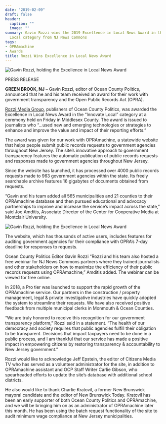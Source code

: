 ```yaml
---
date: "2019-02-09"
draft: false
header:
  caption: ""
  image: ""
summary: Gavin Rozzi wins the 2019 Excellence in Local News Award in the Innovate
  Local category from NJ News Commons
tags:
- OPRAmachine
- Awards
title: Rozzi Wins Excellence in Local News Award
---
```

![Gavin Rozzi, holding the Excellence in Local News Award](/img/gavin_award2.jpg)

PRESS RELEASE

**GREEN BROOK, NJ** – Gavin Rozzi, editor of Ocean County Politics, announced that he and his team received an award for their work with government transparency and the Open Public Records Act (OPRA).

[Rozzi Media Group](https://rozzi.media), publishers of Ocean County Politics, was awarded the Excellence in Local News Award in the “Innovate Local” category at a ceremony held on Friday in Middlesex County. The award is issued to journalists who “…used new and emerging technologies or strategies to enhance and improve the value and impact of their reporting efforts.”


The award was given for our work with OPRAmachine, a statewide website that helps people submit public records requests to government agencies throughout New Jersey. The site’s innovative approach to government transparency features the automatic publication of public records requests and responses made to government agencies throughout New Jersey.

Since the website has launched, it has processed over 4000 public records requests made to 963 government agencies within the state. Its freely searchable archive features 16 gigabytes of documents obtained from requests.

“Gavin and his team added all 565 municipalities and 21 counties to their OPRAmachine database and then pursued educational and advocacy partnerships to improve and increase the service’s impact across the state,” said Joe Amditis, Associate Director of the Center for Cooperative Media at Montclair University.

![Gavin Rozzi, holding the Excellence in Local News Award](/img/awardpresentation.jpg)

The website, which has thousands of active users, includes features for auditing government agencies for their compliance with OPRA’s 7-day deadline for responses to requests.


Ocean County Politics Editor Gavin Rozzi
“Rozzi and his team also hosted a free webinar for NJ News Commons partners where they trained journalists and other stakeholders on how to maximize the efficiency of their public records requests using OPRAmachine,” Amditis added. The webinar can be viewed for free online.

In 2018, a Pro tier was launched to support the rapid growth of the OPRAmachine service. Our partners in the construction / property management, legal & private investigative industries have quickly adopted the system to streamline their requests. We have also received positive feedback from multiple municipal clerks in Monmouth & Ocean Counties.


“We are truly honored to receive this recognition for our government transparency platform,” Rozzi said in a statement. “The health of our democracy and society requires that public agencies fulfill their obligation to be transparent. Decisions that impact taxpayers need to be done in a public process, and I am thankful that our service has made a positive impact in empowering citizens by restoring transparency & accountability to New Jersey government.”

Rozzi would like to acknowledge Jeff Epstein, the editor of Citizens Media TV who has served as a volunteer administrator for the site, in addition to OPRAmachine assistant and OCP Staff Writer Carlie Gibson, who spearheaded efforts to update the site’s database with additional school districts.

He also would like to thank Charlie Kratovil, a former New Brunswick mayoral candidate and the editor of New Brunswick Today. Kratovil has been an early supporter of both Ocean County Politics and OPRAmachine, and we will be bringing him on as an administrator of OPRAmachine later this month. He has been using the batch request functionality of the site to audit minimum wage compliance at New Jersey municipalities.
